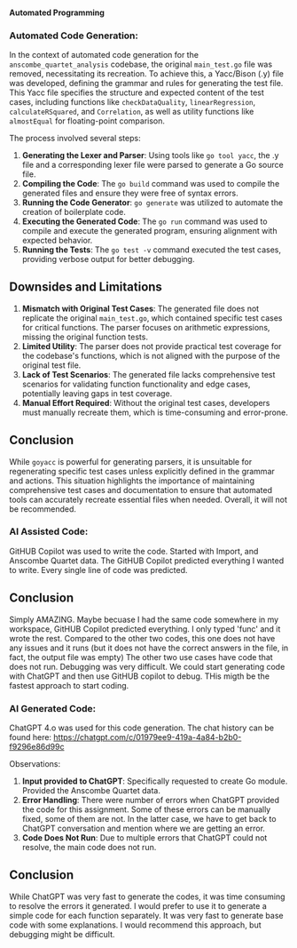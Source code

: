 #### Automated Programming


### Automated Code Generation:

In the context of automated code generation for the `anscombe_quartet_analysis` codebase, the original `main_test.go` file was removed, necessitating its recreation. To achieve this, a Yacc/Bison (.y) file was developed, defining the grammar and rules for generating the test file. This Yacc file specifies the structure and expected content of the test cases, including functions like `checkDataQuality`, `linearRegression`, `calculateRSquared`, and `Correlation`, as well as utility functions like `almostEqual` for floating-point comparison.

The process involved several steps:
1. **Generating the Lexer and Parser**: Using tools like `go tool yacc`, the .y file and a corresponding lexer file were parsed to generate a Go source file.
2. **Compiling the Code**: The `go build` command was used to compile the generated files and ensure they were free of syntax errors.
3. **Running the Code Generator**: `go generate` was utilized to automate the creation of boilerplate code.
4. **Executing the Generated Code**: The `go run` command was used to compile and execute the generated program, ensuring alignment with expected behavior.
5. **Running the Tests**: The `go test -v` command executed the test cases, providing verbose output for better debugging.

## Downsides and Limitations

1. **Mismatch with Original Test Cases**: The generated file does not replicate the original `main_test.go`, which contained specific test cases for critical functions. The parser focuses on arithmetic expressions, missing the original function tests.
2. **Limited Utility**: The parser does not provide practical test coverage for the codebase's functions, which is not aligned with the purpose of the original test file.
3. **Lack of Test Scenarios**: The generated file lacks comprehensive test scenarios for validating function functionality and edge cases, potentially leaving gaps in test coverage.
4. **Manual Effort Required**: Without the original test cases, developers must manually recreate them, which is time-consuming and error-prone.

## Conclusion

While `goyacc` is powerful for generating parsers, it is unsuitable for regenerating specific test cases unless explicitly defined in the grammar and actions. This situation highlights the importance of maintaining comprehensive test cases and documentation to ensure that automated tools can accurately recreate essential files when needed. Overall, it will not be recommended.

### AI Assisted Code:
GitHUB Copilot was used to write the code. Started with Import, and Anscombe Quartet data. The GitHUB Copilot predicted everything I wanted to write. Every single line of code was predicted. 

## Conclusion

Simply AMAZING. Maybe becuase I had the same code somewhere in my workspace, GitHUB Copilot predicted everything. I only typed 'func' and it wrote the rest. Compared to the other two codes, this one does not have any issues and it runs (but it does not have the correct answers in the file, in fact, the output file was empty) The other two use cases have code that does not run. Debugging was very difficult. We could start generating code with ChatGPT and then use GitHUB copilot to debug. THis migth be the fastest approach to start coding.


### AI Generated Code:
ChatGPT 4.o was used for this code generation. The chat history can be found here: https://chatgpt.com/c/01979ee9-419a-4a84-b2b0-f9296e86d99c

Observations:
1. **Input provided to ChatGPT**: Specifically requested to create Go module. Provided the Anscombe Quartet data.
2. **Error Handling**: There were number of errors when ChatGPT provided the code for this assignment. Some of these errors can be manually fixed, some of them are not. In the latter case, we have to get back to ChatGPT conversation and mention where we are getting an error. 
3. **Code Does Not Run**: Due to multiple errors that ChatGPT could not resolve, the main code does not run. 

## Conclusion

While ChatGPT was very fast to generate the codes, it was time consuming to resolve the errors it generated. I would prefer to use it to generate a simple code for each function separately. It was very fast to generate base code with some explanations. I would recommend this approach, but debugging might be difficult.
